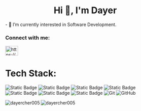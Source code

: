 
<h1 align="center">Hi 👋, I'm Dayer</h1>
- 🌱 I’m currently interested in Software Development.

<h3 align="left">Connect with me:</h3>
<p align="left">
<a href="https://www.linkedin.com/in/dayer-cher-9a9a14231/" target="_blank"><img align="center" src="https://raw.githubusercontent.com/rahuldkjain/github-profile-readme-generator/master/src/images/icons/Social/linked-in-alt.svg" alt="https://www.linkedin.com/in/dayer-cher-9a9a14231/" height="30" width="40" /></a>
</p>

# Tech Stack: 
![Static Badge](https://img.shields.io/badge/HTML5-%23E34F26?style=for-the-badge&logo=HTML5&logoColor=white&logoSize=auto) ![Static Badge](https://img.shields.io/badge/CSS3-%23663399?style=for-the-badge&logo=CSS&logoColor=white&logoSize=auto) ![Static Badge](https://img.shields.io/badge/Javascript-%23F7DF1E?style=for-the-badge&logo=Javascript&logoColor=yellow&logoSize=auto&color=grey) ![Static Badge](https://img.shields.io/badge/React-white?style=for-the-badge&logo=React&logoColor=%2361DAFB&logoSize=auto&color=black) ![Static Badge](https://img.shields.io/badge/Tailwind-white?style=for-the-badge&logo=Tailwind%20CSS&logoColor=%2306B6D4&logoSize=auto&color=black) ![Static Badge](https://img.shields.io/badge/Webpack-%238DD6F9?style=for-the-badge&logo=Webpack&logoColor=%238DD6F9&logoSize=auto&color=black) ![Static Badge](https://img.shields.io/badge/Babel-white?style=for-the-badge&logo=Babel&logoColor=%23F9DC3E&logoSize=auto&color=black) ![Git](https://img.shields.io/badge/git-%23F05033.svg?style=for-the-badge&logo=git&logoColor=white) ![GitHub](https://img.shields.io/badge/github-%23121011.svg?style=for-the-badge&logo=github&logoColor=white)



<p><img align="left" src="https://github-readme-stats.vercel.app/api/top-langs?username=dayercher005&show_icons=true&locale=en&layout=compact" alt="dayercher005" /></p>

<p><img align="center" src="https://github-readme-streak-stats.herokuapp.com/?user=dayercher005&" alt="dayercher005" /></p>
